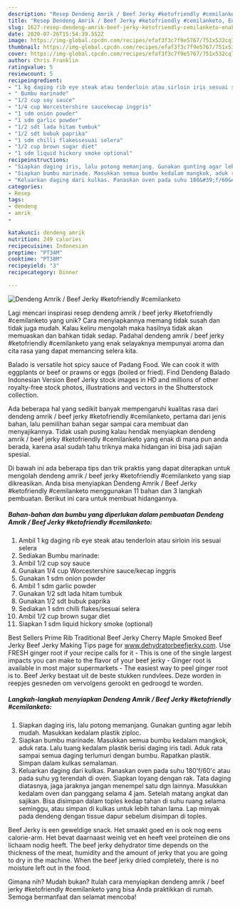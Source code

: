 ```yaml
---
description: "Resep Dendeng Amrik / Beef Jerky #ketofriendly #cemilanketo, Enak"
title: "Resep Dendeng Amrik / Beef Jerky #ketofriendly #cemilanketo, Enak"
slug: 1627-resep-dendeng-amrik-beef-jerky-ketofriendly-cemilanketo-enak
date: 2020-07-26T15:54:39.552Z
image: https://img-global.cpcdn.com/recipes/efaf3f3c7f9e5767/751x532cq70/dendeng-amrik-beef-jerky-ketofriendly-cemilanketo-foto-resep-utama.jpg
thumbnail: https://img-global.cpcdn.com/recipes/efaf3f3c7f9e5767/751x532cq70/dendeng-amrik-beef-jerky-ketofriendly-cemilanketo-foto-resep-utama.jpg
cover: https://img-global.cpcdn.com/recipes/efaf3f3c7f9e5767/751x532cq70/dendeng-amrik-beef-jerky-ketofriendly-cemilanketo-foto-resep-utama.jpg
author: Chris Franklin
ratingvalue: 5
reviewcount: 5
recipeingredient:
- "1 kg daging rib eye steak atau tenderloin atau sirloin iris sesuai selera"
- " Bumbu marinade"
- "1/2 cup soy sauce"
- "1/4 cup Worcestershire saucekecap inggris"
- "1 sdm onion powder"
- "1 sdm garlic powder"
- "1/2 sdt lada hitam tumbuk"
- "1/2 sdt bubuk paprika"
- "1 sdm chilli flakessesuai selera"
- "1/2 cup brown sugar diet"
- "1 sdm liquid hickory smoke optional"
recipeinstructions:
- "Siapkan daging iris, lalu potong memanjang. Gunakan gunting agar lebih mudah. Masukkan kedalam plastik ziploc."
- "Siapkan bumbu marinade. Masukkan semua bumbu kedalam mangkok, aduk rata. Lalu tuang kedalam plastik berisi daging iris tadi. Aduk rata sampai semua daging terlumuri dengan bumbu. Rapatkan plastik. Simpan dalam kulkas semalaman."
- "Keluarkan daging dari kulkas. Panaskan oven pada suhu 180&#39;f/60&#39;c atau pada suhu yg terendah di oven. Siapkan loyang dengan rak. Tata daging diatasnya, jaga jaraknya jangan menempel satu dgn lainnya. Masukkan kedalam oven dan panggang selama 4 jam. Setelah matang angkat dan sajikan. Bisa disimpan dalam toples kedap tahan di suhu ruang selama seminggu, atau simpan di kulkas untuk lebih tahan lama. Lap minyak pada dendeng dengan tissue dapur sebelum disimpan di toples."
categories:
- Resep
tags:
- dendeng
- amrik
- 

katakunci: dendeng amrik  
nutrition: 249 calories
recipecuisine: Indonesian
preptime: "PT34M"
cooktime: "PT38M"
recipeyield: "3"
recipecategory: Dinner

---
```



![Dendeng Amrik / Beef Jerky #ketofriendly #cemilanketo](https://img-global.cpcdn.com/recipes/efaf3f3c7f9e5767/751x532cq70/dendeng-amrik-beef-jerky-ketofriendly-cemilanketo-foto-resep-utama.jpg)

Lagi mencari inspirasi resep dendeng amrik / beef jerky #ketofriendly #cemilanketo yang unik? Cara menyiapkannya memang tidak susah dan tidak juga mudah. Kalau keliru mengolah maka hasilnya tidak akan memuaskan dan bahkan tidak sedap. Padahal dendeng amrik / beef jerky #ketofriendly #cemilanketo yang enak selayaknya mempunyai aroma dan cita rasa yang dapat memancing selera kita.

Balado is versatile hot spicy sauce of Padang Food. We can cook it with eggplants or beef or prawns or eggs (boiled or fried). Find Dendeng Balado Indonesian Version Beef Jerky stock images in HD and millions of other royalty-free stock photos, illustrations and vectors in the Shutterstock collection.

Ada beberapa hal yang sedikit banyak mempengaruhi kualitas rasa dari dendeng amrik / beef jerky #ketofriendly #cemilanketo, pertama dari jenis bahan, lalu pemilihan bahan segar sampai cara membuat dan menyajikannya. Tidak usah pusing kalau hendak menyiapkan dendeng amrik / beef jerky #ketofriendly #cemilanketo yang enak di mana pun anda berada, karena asal sudah tahu triknya maka hidangan ini bisa jadi sajian spesial.


Di bawah ini ada beberapa tips dan trik praktis yang dapat diterapkan untuk mengolah dendeng amrik / beef jerky #ketofriendly #cemilanketo yang siap dikreasikan. Anda bisa menyiapkan Dendeng Amrik / Beef Jerky #ketofriendly #cemilanketo menggunakan 11 bahan dan 3 langkah pembuatan. Berikut ini cara untuk membuat hidangannya.

<!--inarticleads1-->

##### Bahan-bahan dan bumbu yang diperlukan dalam pembuatan Dendeng Amrik / Beef Jerky #ketofriendly #cemilanketo:

1. Ambil 1 kg daging rib eye steak atau tenderloin atau sirloin iris sesuai selera
1. Sediakan  Bumbu marinade:
1. Ambil 1/2 cup soy sauce
1. Gunakan 1/4 cup Worcestershire sauce/kecap inggris
1. Gunakan 1 sdm onion powder
1. Ambil 1 sdm garlic powder
1. Gunakan 1/2 sdt lada hitam tumbuk
1. Gunakan 1/2 sdt bubuk paprika
1. Sediakan 1 sdm chilli flakes/sesuai selera
1. Ambil 1/2 cup brown sugar diet
1. Siapkan 1 sdm liquid hickory smoke (optional)


Best Sellers Prime Rib Traditional Beef Jerky Cherry Maple Smoked Beef Jerky Beef Jerky Making Tips page for www.dehydratorbeefjerky.com. Use FRESH ginger root if your recipe calls for it - This is one of the single largest impacts you can make to the flavor of your beef jerky - Ginger root is available in most major supermarkets - The easiest way to peel ginger root is to. Beef Jerky bestaat uit de beste stukken rundvlees. Deze worden in reepjes gesneden om vervolgens gerookt en gedroogd te worden. 

<!--inarticleads2-->

##### Langkah-langkah menyiapkan Dendeng Amrik / Beef Jerky #ketofriendly #cemilanketo:

1. Siapkan daging iris, lalu potong memanjang. Gunakan gunting agar lebih mudah. Masukkan kedalam plastik ziploc.
1. Siapkan bumbu marinade. Masukkan semua bumbu kedalam mangkok, aduk rata. Lalu tuang kedalam plastik berisi daging iris tadi. Aduk rata sampai semua daging terlumuri dengan bumbu. Rapatkan plastik. Simpan dalam kulkas semalaman.
1. Keluarkan daging dari kulkas. Panaskan oven pada suhu 180&#39;f/60&#39;c atau pada suhu yg terendah di oven. Siapkan loyang dengan rak. Tata daging diatasnya, jaga jaraknya jangan menempel satu dgn lainnya. Masukkan kedalam oven dan panggang selama 4 jam. Setelah matang angkat dan sajikan. Bisa disimpan dalam toples kedap tahan di suhu ruang selama seminggu, atau simpan di kulkas untuk lebih tahan lama. Lap minyak pada dendeng dengan tissue dapur sebelum disimpan di toples.


Beef Jerky is een geweldige snack. Het smaakt goed en is ook nog eens calorie-arm. Het bevat daarnaast weinig vet en heeft veel proteïnen die ons lichaam nodig heeft. The beef jerky dehydrator time depends on the thickness of the meat, humidity and the amount of jerky that you are going to dry in the machine. When the beef jerky dried completely, there is no moisture left out in the food. 

Gimana nih? Mudah bukan? Itulah cara menyiapkan dendeng amrik / beef jerky #ketofriendly #cemilanketo yang bisa Anda praktikkan di rumah. Semoga bermanfaat dan selamat mencoba!
